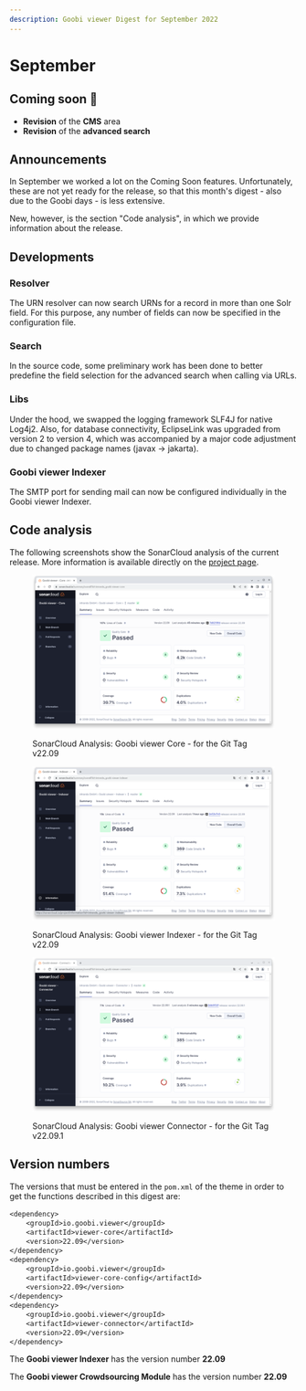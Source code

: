 ```yaml
---
description: Goobi viewer Digest for September 2022
---
```


# September

## Coming soon :rocket:&#x20;

* **Revision** of the **CMS** area
* **Revision** of the **advanced search**

## Announcements

In September we worked a lot on the Coming Soon features. Unfortunately, these are not yet ready for the release, so that this month's digest - also due to the Goobi days - is less extensive.&#x20;

New, however, is the section "Code analysis", in which we provide information about the release.

## Developments

### Resolver&#x20;

The URN resolver can now search URNs for a record in more than one Solr field. For this purpose, any number of fields can now be specified in the configuration file.&#x20;

### Search&#x20;

In the source code, some preliminary work has been done to better predefine the field selection for the advanced search when calling via URLs.

### Libs&#x20;

Under the hood, we swapped the logging framework SLF4J for native Log4j2. Also, for database connectivity, EclipseLink was upgraded from version 2 to version 4, which was accompanied by a major code adjustment due to changed package names (javax -> jakarta).

### Goobi viewer Indexer&#x20;

The SMTP port for sending mail can now be configured individually in the Goobi viewer Indexer.&#x20;

## Code analysis

The following screenshots show the SonarCloud analysis of the current release. More information is available directly on the [project page](https://sonarcloud.io/organizations/intranda/projects).

<figure><img src="../.gitbook/assets/22.09_sonar_core.png" alt=""><figcaption><p>SonarCloud Analysis: Goobi viewer Core - for the Git Tag v22.09<br></p></figcaption></figure>

<figure><img src="../.gitbook/assets/22.09_sonar_indexer.png" alt=""><figcaption><p>SonarCloud Analysis: Goobi viewer Indexer - for the Git Tag v22.09<br></p></figcaption></figure>

<figure><img src="../.gitbook/assets/22.09_sonar_connector.png" alt=""><figcaption><p>SonarCloud Analysis: Goobi viewer Connector - for the Git Tag v22.09.1</p></figcaption></figure>

## Version numbers&#x20;

The versions that must be entered in the `pom.xml` of the theme in order to get the functions described in this digest are:

```markup
<dependency>
    <groupId>io.goobi.viewer</groupId>
    <artifactId>viewer-core</artifactId>
    <version>22.09</version>
</dependency>
<dependency>
    <groupId>io.goobi.viewer</groupId>
    <artifactId>viewer-core-config</artifactId>
    <version>22.09</version>
</dependency>
<dependency>
    <groupId>io.goobi.viewer</groupId>
    <artifactId>viewer-connector</artifactId>
    <version>22.09</version>
</dependency>
```

The **Goobi viewer Indexer** has the version number **22.09**

The **Goobi viewer Crowdsourcing Module** has the version number **22.09**

